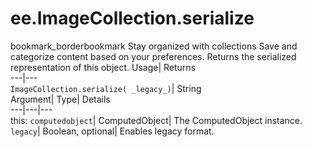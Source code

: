  
#  ee.ImageCollection.serialize 
bookmark_borderbookmark Stay organized with collections  Save and categorize content based on your preferences.
Returns the serialized representation of this object. 
Usage| Returns  
---|---  
`ImageCollection.serialize( _legacy_)`| String  
Argument| Type| Details  
---|---|---  
this: `computedobject`| ComputedObject| The ComputedObject instance.  
`legacy`| Boolean, optional| Enables legacy format.  
